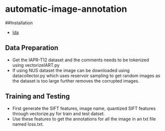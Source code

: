 # automatic-image-annotation

##Installation
* [lda](https://pypi.python.org/pypi/lda)

## Data Preparation
* Get the IAPR-T12 dataset and the comments needs to be tokenized using vectorizeIART.py
* If using NUS dataset the image can be downloaded using datacollector.py which uses reservoir sampling to get random images as the dataset is too large further removes the corrupted images.

## Training and Testing

* First generate the SIFT features, image name, quantized SIFT features through vectorize.py for train and test datset.
* Use these features to get the annotations for all the image in an txt file named loss.txt.
